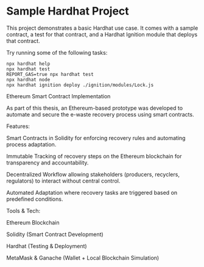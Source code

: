 # Sample Hardhat Project

This project demonstrates a basic Hardhat use case. It comes with a sample contract, a test for that contract, and a Hardhat Ignition module that deploys that contract.

Try running some of the following tasks:

```shell
npx hardhat help
npx hardhat test
REPORT_GAS=true npx hardhat test
npx hardhat node
npx hardhat ignition deploy ./ignition/modules/Lock.js
```
Ethereum Smart Contract Implementation

As part of this thesis, an Ethereum-based prototype was developed to automate and secure the e-waste recovery process using smart contracts.

Features:

Smart Contracts in Solidity for enforcing recovery rules and automating process adaptation.

Immutable Tracking of recovery steps on the Ethereum blockchain for transparency and accountability.

Decentralized Workflow allowing stakeholders (producers, recyclers, regulators) to interact without central control.

Automated Adaptation where recovery tasks are triggered based on predefined conditions.

Tools & Tech:

Ethereum Blockchain

Solidity (Smart Contract Development)

Hardhat (Testing & Deployment)

MetaMask & Ganache (Wallet + Local Blockchain Simulation)
